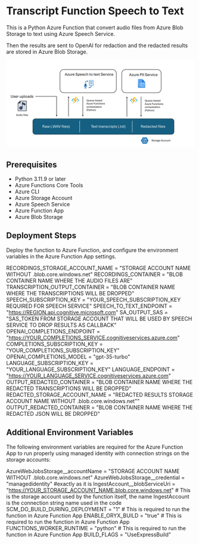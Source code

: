 # Transcript Function Speech to Text

This is a Python Azure Function that convert audio files from Azure Blob Storage to text using Azure Speech Service.

Then the results are sent to OpenAI for redaction and the redacted results are stored in Azure Blob Storage.

![Audio transcription/redact](docs/architecture.png)

## Prerequisites

- Python 3.11.9 or later
- Azure Functions Core Tools
- Azure CLI
- Azure Storage Account
- Azure Speech Service
- Azure Function App
- Azure Blob Storage

## Deployment Steps

Deploy the function to Azure Function, and configure the environment variables in the Azure Function App settings.

RECORDINGS_STORAGE_ACCOUNT_NAME = "STORAGE ACCOUNT NAME WITHOUT .blob.core.windows.net"
RECORDINGS_CONTAINER = "BLOB CONTAINER NAME WHERE THE AUDIO FILES ARE"
TRANSCRIPTION_OUTPUT_CONTAINER = "BLOB CONTAINER NAME WHERE THE TRANSCRIPTIONS WILL BE DROPPED"
SPEECH_SUBSCRIPTION_KEY = "YOUR_SPEECH_SUBSCRIPTION_KEY REQUIRED FOR SPEECH SERVICE"
SPEECH_TO_TEXT_ENDPOINT = "https://REGION.api.cognitive.microsoft.com"
SA_OUTPUT_SAS = "SAS_TOKEN FROM STORAGE ACCOUNT THAT WILL BE USED BY SPEECH SERVICE TO DROP RESULTS AS CALLBACK"
OPENAI_COMPLETIONS_ENDPOINT = "https://YOUR_COMPLETIONS_SERVICE.cognitiveservices.azure.com"
COMPLETIONS_SUBSCRIPTION_KEY = "YOUR_COMPLETIONS_SUBSCRIPTION_KEY"
OPENAI_COMPLETIONS_MODEL = "gpt-35-turbo"
LANGUAGE_SUBSCRIPTION_KEY = "YOUR_LANGUAGE_SUBSCRIPTION_KEY"
LANGUAGE_ENDPOINT = "https://YOUR_LANGUAGE_SERVICE.cognitiveservices.azure.com"
OUTPUT_REDACTED_CONTAINER = "BLOB CONTAINER NAME WHERE THE REDACTED TRANSCRIPTIONS WILL BE DROPPED"
REDACTED_STORAGE_ACCOUNT_NAME = "REDACTED RESULTS STORAGE ACCOUNT NAME WITHOUT .blob.core.windows.net""
OUTPUT_REDACTED_CONTAINER = "BLOB CONTAINER NAME WHERE THE REDACTED JSON WILL BE DROPPED"

## Additional Environment Variables

The following environment variables are required for the Azure Function App to run properly using managed identity with connection strings on the storage accounts:

AzureWebJobsStorage__accountName = "STORAGE ACCOUNT NAME WITHOUT .blob.core.windows.net"
AzureWebJobsStorage__credential = "managedidentity" #exactly as it is
IngestAccount__blobServiceUri = "https://YOUR_STORAGE_ACCOUNT_NAME.blob.core.windows.net" # This is the storage account used by the function itself, the name IngestAccount is the connection string name used in the code
SCM_DO_BUILD_DURING_DEPLOYMENT = "1" # This is required to run the function in Azure Function App
ENABLE_ORYX_BUILD = "true" # This is required to run the function in Azure Function App
FUNCTIONS_WORKER_RUNTIME = "python" # This is required to run the function in Azure Function App
BUILD_FLAGS = "UseExpressBuild"
